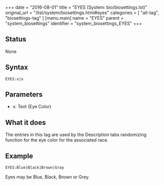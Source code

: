 +++
date = "2016-08-01"
title = "EYES (System: bio/biosettings.lst)"
original_url = "/list/system/biosettings.html#eyes"
categories = [ "all-tag", "biosettings-tag" ]
[menu.main]
    name = "EYES"
    parent = "system_biosettings"
    identifier = "system_biosettings_EYES"
+++

## Status

None

## Syntax

`EYES:x|x`

## Parameters

-   x: Text (Eye Color)



What it does
------------

The entries in this tag are used by the Description tabs randomizing
function for the eye color for the associated race.

Example
-------

`EYES:Blue|Black|Brown|Gray`

Eyes may be Blue, Black, Brown or Grey.

